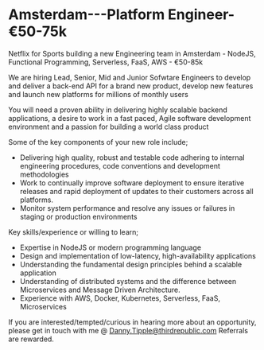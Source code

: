 # Amsterdam---Platform Engineer-€50-75k
Netflix for Sports building a new Engineering team in Amsterdam - NodeJS, Functional Programming, Serverless, FaaS, AWS - €50-85k 

We are hiring Lead, Senior, Mid and Junior Sofwtare Engineers to develop and deliver a back-end API for a brand new product, develop new features and launch new platforms for millions of monthly users 

You will need a proven ability in delivering highly scalable backend applications, a desire to work in a fast paced, Agile software development environment and a passion for building a world class product

Some of the key components of your new role include;
- Delivering high quality, robust and testable code adhering to internal engineering procedures, code conventions and development methodologies
- Work to continually improve software deployment to ensure iterative releases and rapid deployment of updates to their customers across all platforms.
- Monitor system performance and resolve any issues or failures in staging or production environments

Key skills/experience or willing to learn;
- Expertise in NodeJS or modern programming language 
- Design and implementation of low-latency, high-availability applications
- Understanding the fundamental design principles behind a scalable application
- Understanding of distributed systems and the difference between Microservices and Message Driven Architecture.
- Experience with AWS, Docker, Kubernetes, Serverless, FaaS, Microservices

If you are interested/tempted/curious in hearing more about an opportunity, please get in touch with me @ Danny.Tipple@thirdrepublic.com
Referrals are rewarded.

